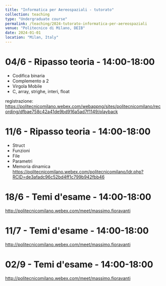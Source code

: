 ```yaml
---
title: "Informatica per Aereospaziali - tutorato"
collection: teaching
type: "Undergraduate course"
permalink: /teaching/2024-tutorato-informatica-per-aereospaziali
venue: "Politecnico di Milano, DEIB"
date: 2024-01-01
location: "Milan, Italy"
---
```



04/6 - Ripasso teoria - 14:00-18:00
======
* Codifica binaria
* Complemento a 2
* Virgola Mobile
* C, array, strighe, interi, float

registrazione:
https://politecnicomilano.webex.com/webappng/sites/politecnicomilano/recording/dfbae758c42a41de9bd916a5ad7f1149/playback

11/6 - Ripasso teoria - 14:00-18:00
======
* Struct
* Funzioni
* File
* Parametri
* Memoria dinamica
https://politecnicomilano.webex.com/politecnicomilano/ldr.php?RCID=de3afadc96c52bd4ff1c799b942fbb46

18/6 - Temi d'esame - 14:00-18:00
======
http://politecnicomilano.webex.com/meet/massimo.fioravanti

11/7 - Temi d'esame - 14:00-18:00
======
http://politecnicomilano.webex.com/meet/massimo.fioravanti

02/9 - Temi d'esame - 14:00-18:00
======
http://politecnicomilano.webex.com/meet/massimo.fioravanti
